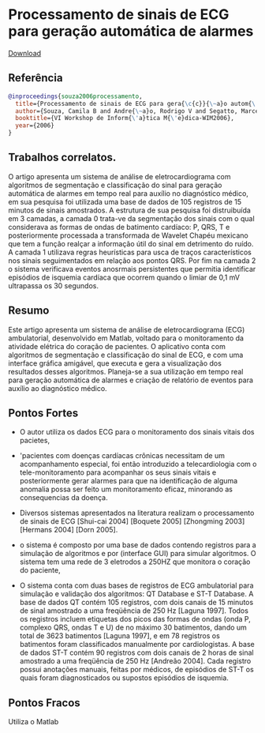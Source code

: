 # Processamento de sinais de ECG para geração automática de alarmes

[Download](https://www.researchgate.net/profile/Marcelo-Segatto/publication/228876146_Processamento_de_sinais_de_ECG_para_geracao_automatica_de_alarmes/links/0912f510041a3e27a5000000/Processamento-de-sinais-de-ECG-para-geracao-automatica-de-alarmes.pdf)


## Referência
```bibtex
@inproceedings{souza2006processamento,
  title={Processamento de sinais de ECG para gera{\c{c}}{\~a}o autom{\'a}tica de alarmes},
  author={Souza, Camila B and Andre{\~a}o, Rodrigo V and Segatto, Marcelo V},
  booktitle={VI Workshop de Inform{\'a}tica M{\'e}dica-WIM2006},
  year={2006}
}
```

## Trabalhos correlatos.
O artigo apresenta um sistema de análise de eletrocardiograma com algoritmos de segmentação e classificação do sinal para  geração automática de alarmes em tempo real para auxílio no diagnóstico médico, em sua pesquisa foi utilizada uma base de dados de 105 registros de 15 minutos de sinais amostrados. A estrutura de sua pesquisa foi distruibuída em 3 camadas, a camada 0 trata-ve da segmentação dos sinais com o qual considerava as formas de ondas de batimento cardíaco: P, QRS, T e posteriormente processada a transformada de Wavelet Chapéu mexicano que tem a função realçar a informação útil do sinal em detrimento do ruído. A camada 1 utilizava regras heurísticas para usca de traços característicos nos sinais seguimentados em relação aos pontos QRS. Por fim na camada 2 o sistema verificava eventos anosrmais persistentes que permitia identificar episódios de isquemia cardíaca que ocorrem quando o limiar de 0,1 mV ultrapassa os 30 segundos.


## Resumo
Este artigo apresenta um sistema de análise de eletrocardiograma (ECG) ambulatorial, desenvolvido em Matlab, voltado para o monitoramento da atividade elétrica do coração de pacientes. O aplicativo conta com algoritmos de segmentação e classificação do sinal de ECG, e com uma interface gráfica amigável, que executa e gera a visualização dos resultados desses algoritmos. Planeja-se a sua utilização em tempo real para geração automática de alarmes e criação de relatório de eventos para auxílio ao diagnóstico médico. 

## Pontos Fortes
- O autor utiliza os dados ECG para o monitoramento dos sinais vitais dos pacietes,

- 'pacientes com doenças cardíacas crônicas necessitam de um acompanhamento especial, foi então introduzido a telecardiologia com o tele-monitoramento para acompanhar os seus sinais vitais e posteriormente gerar alarmes para que na identificação de alguma anomalia possa ser feito um monitoramento eficaz, minorando as consequencias da doença.

- Diversos sistemas apresentados na literatura realizam o processamento de sinais
de ECG [Shui-cai 2004] [Boquete 2005] [Zhongming 2003] [Hermans 2004] [Dorn
2005].

- o sistema é composto por uma base de dados contendo registros para a simulação de algoritmos e por (interface GUI) para simular algoritmos. O sistema tem uma rede de 3 eletrodos a 250HZ que monitora o coração do paciente,

- O sistema conta com duas bases de registros de ECG ambulatorial para simulação e validação dos algoritmos: QT Database e ST-T Database. A base de dados QT contém 105 registros, com dois canais de 15 minutos de sinal amostrado a uma freqüência de 250 Hz [Laguna 1997]. Todos os registros incluem etiquetas dos picos das formas de ondas (onda P, complexo QRS, ondas T e U) de no máximo 30 batimentos, dando um total de 3623 batimentos [Laguna 1997], e em 78 registros os batimentos foram classificados manualmente por cardiologistas. A base de dados ST-T contém 90 registros com dois canais de 2 horas de sinal amostrado a uma freqüência de 250 Hz [Andreão 2004]. Cada registro possui anotações manuais, feitas por médicos, de episódios de ST-T os quais foram diagnosticados ou supostos episódios de isquemia. 


## Pontos Fracos
Utiliza o Matlab